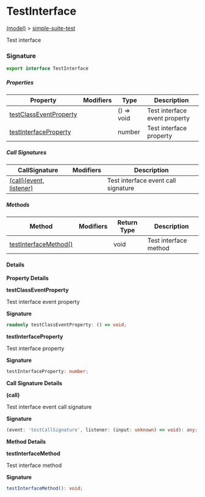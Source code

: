 
# TestInterface

[(model)](docs/index) &gt; [simple-suite-test](docs/simple-suite-test)

Test interface

### Signature

```typescript
export interface TestInterface 
```

##### Properties

|  Property | Modifiers | Type | Description |
|  --- | --- | --- | --- |
|  [testClassEventProperty](docs/simple-suite-test/testinterface#testclasseventproperty-PropertySignature) |  | () =&gt; void | Test interface event property |
|  [testInterfaceProperty](docs/simple-suite-test/testinterface#testinterfaceproperty-PropertySignature) |  | number | Test interface property |

##### Call Signatures

|  CallSignature | Modifiers | Description |
|  --- | --- | --- |
|  [(call)(event, listener)](docs/simple-suite-test/testinterface#_call_-CallSignature) |  | Test interface event call signature |

##### Methods

|  Method | Modifiers | Return Type | Description |
|  --- | --- | --- | --- |
|  [testInterfaceMethod()](docs/simple-suite-test/testinterface#testinterfacemethod-MethodSignature) |  | void | Test interface method |

#### Details

<b>Property Details</b>

<b>testClassEventProperty</b>

Test interface event property

<b>Signature</b>

```typescript
readonly testClassEventProperty: () => void;
```

<b>testInterfaceProperty</b>

Test interface property

<b>Signature</b>

```typescript
testInterfaceProperty: number;
```

<b>Call Signature Details</b>

<b>(call)</b>

Test interface event call signature

<b>Signature</b>

```typescript
(event: 'testCallSignature', listener: (input: unknown) => void): any;
```

<b>Method Details</b>

<b>testInterfaceMethod</b>

Test interface method

<b>Signature</b>

```typescript
testInterfaceMethod(): void;
```

